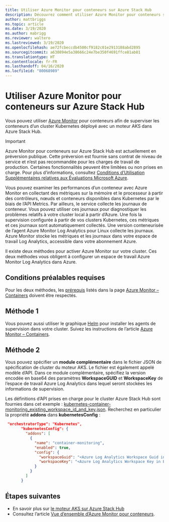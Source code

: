 ```yaml
---
title: Utiliser Azure Monitor pour conteneurs sur Azure Stack Hub
description: Découvrez comment utiliser Azure Monitor pour conteneurs sur Azure Stack Hub.
author: mattbriggs
ms.topic: article
ms.date: 3/19/2020
ms.author: mabrigg
ms.reviewer: waltero
ms.lastreviewed: 3/19/2020
ms.openlocfilehash: ae72fcbeccdb4500cf9182c01e2913188abd2895
ms.sourcegitcommit: a630894e5a38666c24e7be350f4691ffce81ab81
ms.translationtype: HT
ms.contentlocale: fr-FR
ms.lasthandoff: 04/16/2020
ms.locfileid: "80068989"
---
```

# <a name="use-azure-monitor-for-containers-on-azure-stack-hub"></a>Utiliser Azure Monitor pour conteneurs sur Azure Stack Hub

Vous pouvez utiliser [Azure Monitor](https://docs.microsoft.com/azure/azure-monitor/) pour conteneurs afin de superviser les conteneurs d’un cluster Kubernetes déployé avec un moteur AKS dans Azure Stack Hub. 

> [!IMPORTANT]
> Azure Monitor pour conteneurs sur Azure Stack Hub est actuellement en préversion publique.
> Cette préversion est fournie sans contrat de niveau de service et n’est pas recommandée pour les charges de travail de production. Certaines fonctionnalités peuvent être limitées ou non prises en charge. Pour plus d’informations, consultez [Conditions d’Utilisation Supplémentaires relatives aux Évaluations Microsoft Azure](https://azure.microsoft.com/support/legal/preview-supplemental-terms/).

Vous pouvez examiner les performances d’un conteneur avec Azure Monitor en collectant des métriques sur la mémoire et le processeur à partir des contrôleurs, nœuds et conteneurs disponibles dans Kubernetes par le biais de l’API Metrics. Par ailleurs, le service collecte les journaux de conteneur. Vous pouvez utiliser ces journaux pour diagnostiquer les problèmes relatifs à votre cluster local à partir d’Azure. Une fois la supervision configurée à partir de vos clusters Kubernetes, ces métriques et ces journaux sont automatiquement collectés. Une version conteneurisée de l’agent Azure Monitor Log Analytics pour Linux collecte les journaux. Azure Monitor stocke les métriques et les journaux dans votre espace de travail Log Analytics, accessible dans votre abonnement Azure.

Il existe deux méthodes pour activer Azure Monitor sur votre cluster. Ces deux méthodes vous obligent à configurer un espace de travail Azure Monitor Log Analytics dans Azure.

## <a name="prerequisites"></a>Conditions préalables requises

Pour les deux méthodes, les [prérequis](https://github.com/Helm/charts/tree/master/incubator/azuremonitor-containers#pre-requisites) listés dans la page [Azure Monitor – Containers](https://github.com/Helm/charts/tree/master/incubator/azuremonitor-containers) doivent être respectés.

## <a name="method-one"></a>Méthode 1

Vous pouvez aussi utiliser le graphique [Helm](https://helm.sh/) pour installer les agents de supervision dans votre cluster. Suivez les instructions de l’article [Azure Monitor – Containers](https://github.com/Helm/charts/tree/master/incubator/azuremonitor-containers).

## <a name="method-two"></a>Méthode 2

Vous pouvez spécifier un **module complémentaire** dans le fichier JSON de spécification de cluster du moteur AKS. Le fichier est également appelé modèle d’API. Dans ce module complémentaire, spécifiez la version encodée en base64 des paramètres **WorkspaceGUID** et **WorkspaceKey** de l’espace de travail Azure Log Analytics dans lequel seront stockées les informations de supervision.

Les définitions d’API prises en charge pour le cluster Azure Stack Hub sont fournies dans cet exemple : [kubernetes-container-monitoring_existing_workspace_id_and_key.json](https://github.com/Azure/aks-engine/blob/master/examples/addons/container-monitoring/kubernetes-container-monitoring_existing_workspace_id_and_key.json). Recherchez en particulier la propriété **addons** dans **kubernetesConfig** :

```JSON  
 "orchestratorType": "Kubernetes",
       "kubernetesConfig": {
         "addons": [
           {
             "name": "container-monitoring",
             "enabled": true,
             "config": {
               "workspaceGuid": "<Azure Log Analytics Workspace Guid in Base-64 encoded>",
               "workspaceKey": "<Azure Log Analytics Workspace Key in Base-64 encoded>"
             }
           }
         ]
       }
```

## <a name="next-steps"></a>Étapes suivantes

- En savoir plus sur [le moteur AKS sur Azure Stack Hub](azure-stack-kubernetes-aks-engine-overview.md)  
- Consultez l’article [Vue d’ensemble d’Azure Monitor pour conteneurs](https://docs.microsoft.com/azure/azure-monitor/insights/container-insights-overview).
